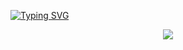 [![Typing SVG](https://readme-typing-svg.herokuapp.com/?color=1E90FF&size=35&center=true&vCenter=true&width=1000&lines=HELLO,+My+name+is+Henrique+Magosso;I'm+27+years+old;I'm+from+Brazil;Data+Scientist;Be+Welcome!+:%29)](https://git.io/typing-svg)
</div>

  <p></p>
  <div align="center"> 
  <a href="https://www.instagram.com/henrimagosso/"><img src="https://img.shields.io/badge/-Instagram-%23E4405F?style=for-the-badge&logo=instagram&logoColor=white"></a>
